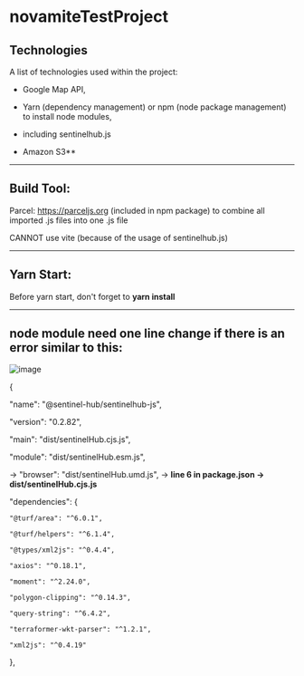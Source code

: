 # novamiteTestProject

## Technologies

A list of technologies used within the project:
* Google Map API, 

* Yarn (dependency management) or npm (node package management) to install node modules, 

* including sentinelhub.js

* Amazon S3**

***
## Build Tool: 
Parcel: https://parceljs.org (included in npm package) to combine all imported .js files into one .js file

CANNOT use vite (because of the usage of sentinelhub.js)

***
## Yarn Start:
Before yarn start, don't forget to **yarn install**

***
## **node module need one line change** if there is an error similar to this:

![image](https://user-images.githubusercontent.com/45051238/197378062-eddf0b1c-e23c-452c-905b-f081e10dc897.png)

{

  "name": "@sentinel-hub/sentinelhub-js",
  
  "version": "0.2.82",
  
  "main": "dist/sentinelHub.cjs.js",
  
  "module": "dist/sentinelHub.esm.js",
  
  -> "browser": "dist/sentinelHub.umd.js",  ->  **line 6 in package.json -> dist/sentinelHub.cjs.js**
  
  "dependencies": {
  
    "@turf/area": "^6.0.1",
    
    "@turf/helpers": "^6.1.4",
    
    "@types/xml2js": "^0.4.4",
    
    "axios": "^0.18.1",
    
    "moment": "^2.24.0",
    
    "polygon-clipping": "^0.14.3",
    
    "query-string": "^6.4.2",
    
    "terraformer-wkt-parser": "^1.2.1",
    
    "xml2js": "^0.4.19"
    
  },
